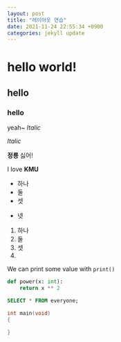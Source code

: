 ```yaml
---
layout: post
title: "레이아웃 연습"
date: 2021-11-24 22:55:34 +0900
categories: jekyll update
---
```


# hello world!
## hello
### hello
yeah~
*Italic*

_Italic_

**정릉** 싫어!

I love __KMU__

- 하나
- 둘
- 셋
* 넷

1. 하나
2. 둘
3. 셋
4. 
We can print some value with `print()`

```python
def power(x: int):
    return x ** 2
```

```sql
SELECT * FROM everyone;
```

```c
int main(void)
{
    
}
```
